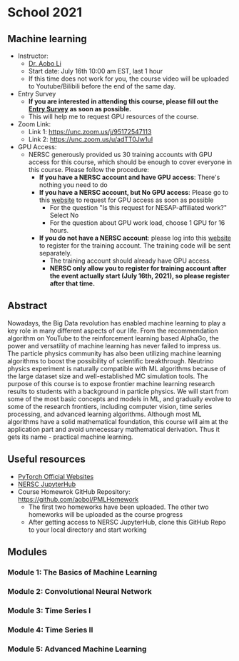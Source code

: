 # School 2021

## Machine learning

- Instructor:
  - [Dr. Aobo Li](https://www.linkedin.com/in/aobo-li-9a0b15a7/)
  - Start date: July 16th 10:00 am EST, last 1 hour
  - If this time does not work for you, the course video will be uploaded to Youtube/Bilibili before the end of the same day.
- Entry Survey
  - **If you are interested in attending this course, please fill out the [Entry Survey](https://docs.google.com/forms/d/e/1FAIpQLSd5rs2Uj9mmOpv8B5PbDvaN9TUIHLIpwtTaEIEPTqBdjf0mHw/viewform?usp=sf_link) as soon as possible.**
  - This will help me to request GPU resources of the course.
- Zoom Link:
  - Link 1: https://unc.zoom.us/j/95172547113
  - Link 2: https://unc.zoom.us/u/adTT0Jw1uI
- GPU Access:
  - NERSC generously provided us 30 training accounts with GPU access for this course, which should be enough to cover everyone in this course. Please follow the procedure:
    - **If you have a NERSC account and have GPU access**: There's nothing you need to do
    - **If you have a NERSC account, but No GPU access**: Please go to this [website](https://nersc.servicenowservices.com/sp/?id=sc_cat_item&sys_id=a715ed9edbe0ff00200f7d321f9619f5&sysparm_category=e15706fc0a0a0aa7007fc21e1ab70c2f) to request for GPU access as soon as possible
      - For the question "Is this request for NESAP-affiliated work?" Select No
      - For the question about GPU work load, choose 1 GPU for 16 hours.
    - **If you do not have a NERSC account**: please log into this [website](https://iris.nersc.gov/train) to register for the training account. The training code will be sent separately. 
      - The training account should already have GPU access.
      - **NERSC only allow you to register for training account after the event actually start (July 16th, 2021), so please register after that time.**

## Abstract
Nowadays, the Big Data revolution has enabled machine learning to play a key role in many different aspects of our life. From the recommendation algorithm on YouTube to the reinforcement learning based AlphaGo, the power and versatility of machine learning has never failed to impress us. The particle physics community has also been utilizing machine learning algorithms to boost the possibility of scientific breakthrough. Neutrino physics experiment is naturally compatible with ML algorithms because of the large dataset size and well-established MC simulation tools. The purpose of this course is to expose frontier machine learning research results to students with a background in particle physics. We will start from some of the most basic concepts and models in ML, and gradually evolve to some of the research frontiers, including computer vision, time series processing, and advanced learning algorithms. Although most ML algorithms have a solid mathematical foundation, this course will aim at the application part and avoid unnecessary mathematical derivation. Thus it gets its name - practical machine learning.

## Useful resources
- [PyTorch Official Websites](https://pytorch.org)
- [NERSC JupyterHub](https://jupyter.nersc.gov/)
- Course Homewrok GitHub Repository: https://github.com/aobol/PMLHomework
  - The first two homeworks have been uploaded. The other two homeworks will be uploaded as the course progress
  - After getting access to NERSC JupyterHub, clone this GitHub Repo to your local directory and start working

## Modules
### Module 1: The Basics of Machine Learning
### Module 2: Convolutional Neural Network
### Module 3: Time Series I
### Module 4: Time Series II
### Module 5: Advanced Machine Learning

